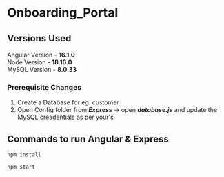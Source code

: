 # Onboarding_Portal

## Versions Used 
Angular Version - **16.1.0** <br />
Node Version - **18.16.0** <br />
MySQL Version - **8.0.33** <br />

### Prerequisite Changes
1. Create a Database for eg. customer
2. Open Config folder from ***Express*** -> open ***database.js*** and update the MySQL creadentials as per your's

## Commands to run Angular & Express

```
npm install
```
```
npm start
```

